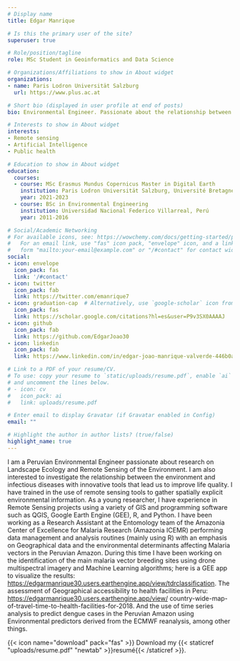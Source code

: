 ```yaml
---
# Display name
title: Edgar Manrique

# Is this the primary user of the site?
superuser: true

# Role/position/tagline
role: MSc Student in Geoinformatics and Data Science

# Organizations/Affiliations to show in About widget
organizations:
- name: Paris Lodron Universität Salzburg
  url: https://www.plus.ac.at

# Short bio (displayed in user profile at end of posts)
bio: Environmental Engineer. Passionate about the relationship between the environment and human health.

# Interests to show in About widget
interests:
- Remote sensing
- Artificial Intelligence
- Public health

# Education to show in About widget
education:
  courses:
  - course: MSc Erasmus Mundus Copernicus Master in Digital Earth
    institution: Paris Lodron Universität Salzburg, Université Bretagne Sud
    year: 2021-2023
  - course: BSc in Environmental Engineering
    institution: Universidad Nacional Federico Villarreal, Perú
    year: 2011-2016

# Social/Academic Networking
# For available icons, see: https://wowchemy.com/docs/getting-started/page-builder/#icons
#   For an email link, use "fas" icon pack, "envelope" icon, and a link in the
#   form "mailto:your-email@example.com" or "/#contact" for contact widget.
social:
- icon: envelope
  icon_pack: fas
  link: '/#contact'
- icon: twitter
  icon_pack: fab
  link: https://twitter.com/emanrique7
- icon: graduation-cap  # Alternatively, use `google-scholar` icon from `ai` icon pack
  icon_pack: fas
  link: https://scholar.google.com/citations?hl=es&user=P9v3SX0AAAAJ
- icon: github
  icon_pack: fab
  link: https://github.com/EdgarJoao30
- icon: linkedin
  icon_pack: fab
  link: https://www.linkedin.com/in/edgar-joao-manrique-valverde-446b0a114/

# Link to a PDF of your resume/CV.
# To use: copy your resume to `static/uploads/resume.pdf`, enable `ai` icons in `params.toml`,
# and uncomment the lines below.
# - icon: cv
#   icon_pack: ai
#   link: uploads/resume.pdf

# Enter email to display Gravatar (if Gravatar enabled in Config)
email: ""

# Highlight the author in author lists? (true/false)
highlight_name: true
---
```


I am a Peruvian Environmental Engineer passionate about research on Landscape Ecology and Remote Sensing of the Environment. I am also interested to investigate the relationship between the environment and infectious diseases with innovative tools that lead us to improve life quality. I have trained in the use of remote sensing tools to gather spatially explicit environmental information. As a young researcher, I have experience in Remote Sensing projects using a variety of GIS and programming software such as QGIS, Google Earth Engine (GEE), R, and Python. I have been working as a Research Assistant at the Entomology team of the Amazonia Center of Excellence for Malaria Research (Amazonia ICEMR) performing data management and analysis routines (mainly using R) with an emphasis on Geographical data and the environmental determinants affecting Malaria vectors in the Peruvian Amazon. During this time I have been working on the identification of the main malaria vector breeding sites using drone multispectral imagery and Machine Learning algorithms; here is a GEE app to visualize the results: https://edgarmanrique30.users.earthengine.app/view/tdrclassification. The assessment of Geographical accessibility to health facilities in Peru: https://edgarmanrique30.users.earthengine.app/view/ country-wide-map-of-travel-time-to-health-facilities-for-2018. And the use of time series analysis to predict dengue cases in the Peruvian Amazon using Environmental predictors derived from the ECMWF reanalysis, among other
things.

{{< icon name="download" pack="fas" >}} Download my {{< staticref "uploads/resume.pdf" "newtab" >}}resumé{{< /staticref >}}.
